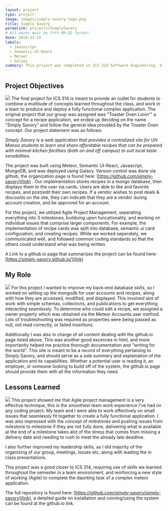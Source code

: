 ```yaml
---
layout: project
type: project
image: images/simply-savory-logo.png
title: Simply Savory
permalink: projects/SimplySavory
# All dates must be YYYY-MM-DD format!
date: 2019-12-15
labels:
  - Javascript
  - Semantic-UI-React
  - Meteor
  - Galaxy
summary: This project was completed in ICS 314 Software Engineering. Simply Savory is a web application that provides a centralized site for UH Manoa students to learn and share affordable recipes that can be prepared with minimal kitchen facilities (both on and off campus) to suit local taste sensibilities.
---
```


## Project Objectives
<img class="ui medium right floated rounded image" src="https://i.gyazo.com/8643e073590c0f708663851258fd204b.png">
The final project for ICS 314 is meant to provide an outlet for students to combine a multitude of concepts learned throughout the class, and work in a team to produce and deploy a fully functional complex application. The original project that our group was assigned was "Toaster Oven Lovin'" a concept for a recipe application, we ended up deciding on the name "Simply Savory" and follow the general idea provided by the Toaster Oven concept. Our project statement was as follows:

*Simply Savory is a web application that provides a centralized site for UH Manoa students to learn and share affordable recipes that can be prepared with minimal kitchen facilities (both on and off campus) to suit local taste sensibilities.*

The project was built using Meteor, Semantic UI-React, Javascript, MongoDB, and was deployed using Galaxy. Version control was done via github, the organization page is found here: [https://github.com/simply-savory](link) . Our implementation stores recipes in a mongo database, then displays them to the user via cards. Users are able to like and favorite recipes, and post/edit their own recipes. If a vendor wishes to post deals & discounts on the site, they can indicate that they are a vendor during account creation, and be approved for an account.

For this project, we utilized Agile Project Management, seperating everything into 3 milestones, builduing upon funcationality, and working on individual issues that comprise larger components. For example, the implementation of recipe cards was split into database, semantic ui card configuration, and creating recipes. While we worked seperately, we communicated well, and followed common coding standards so that the others could understand what was being written.

A Link to a github.io page that summarizes the project can be found here: [https://simply-savory.github.io/](link)

## My Role
<img class="ui medium right floated rounded image" src="https://miro.medium.com/max/3200/1*DiNIG4Bfpm65_wwXf_JwMA.png">
For this project I wanted to improve my back-end database skills, so I worked on setting up the mongodb for user accounts and recipes, along with how they are accessed, modified, and displayed. This involved alot of work with simple schemas, collections, and publications to get everything interacting seamlessly. To determine who could edit a recipe, we assigned a owner property which was obtained via the Meteor Accounts.user method. Lots of troubleshooting was required as properties were being passed as null, not read correctly, or failed insertions.

Additionally I was also in charge of all content dealing with the github.io page listed above. This was another good excercies in html, and more importantly helped me practice thorough documentation and "writing for the world". This site is meant to be a record of everything pertaining to Simply Savory, and should serve as a sole summary and explaination of the application and its capabilities. Whether a potential user is reading it, an employer, or someone looking to build off of the system, the github.io page should provide them with all the information they need.

## Lessons Learned
<img class="ui medium right floated rounded image" src="https://cdn.ttgtmedia.com/rms/onlineImages/software_quality-agile_software_dev_cycle.jpg">
This project showed me that Agile project management is a very effective technique, this is the smoothest team work experience I've had on any coding project. My team and I were able to work effectively on small issues that seamlessly fit together to create a fully functional application. I was also impressed with the concept of milestones and pushing issues from milestone to milestone if they are not fully done, delivering what is available at the end of a milestone takes alot of the stress that comes from missing a delivery date and needing to rush to meet the already late deadline.

I also further improved my leadership skills, as I did majority of the organizing of our group, meetings, issues etc, along with leading the in class presentations. 

This project was a good closer to ICS 314, requiring use of skills we learned throughout the semester in a team environment, and reinforcing a new style of working (Agile) to complete the daunting task of a complex meteor application.


The full repository is found here: [https://github.com/simply-savory/simply-savory](link), a detailed guide on installation and running/using the system can be found at the github.io link.
